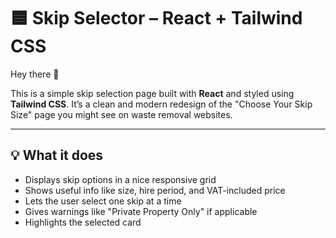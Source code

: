 # 🟦 Skip Selector – React + Tailwind CSS

Hey there 👋

This is a simple skip selection page built with **React** and styled using **Tailwind CSS**. It’s a clean and modern redesign of the "Choose Your Skip Size" page you might see on waste removal websites.

---

## 💡 What it does

- Displays skip options in a nice responsive grid
- Shows useful info like size, hire period, and VAT-included price
- Lets the user select one skip at a time
- Gives warnings like "Private Property Only" if applicable
- Highlights the selected card